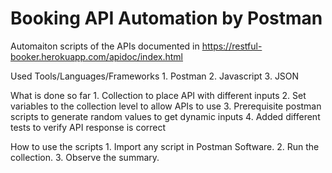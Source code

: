 # Booking API Automation by Postman

Automaiton scripts of the APIs documented in https://restful-booker.herokuapp.com/apidoc/index.html

Used Tools/Languages/Frameworks
	1. Postman
	2. Javascript
	3. JSON

What is done so far
	1. Collection to place API with different inputs
	2. Set variables to the collection level to allow APIs to use
	3. Prerequisite postman scripts to generate random values to get dynamic inputs
	4. Added different tests to verify API response is correct
	
How to use the scripts
	1. Import any script in Postman Software. 
	2. Run the collection.
	3. Observe the summary.

